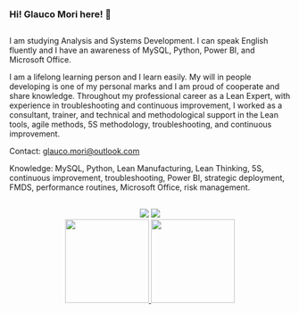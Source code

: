 ### Hi! Glauco Mori here! 👋

##
I am studying Analysis and Systems Development. I can speak English fluently and I have an awareness of MySQL, Python, Power BI, and Microsoft Office.

I am a lifelong learning person and I learn easily. My will in people developing is one of my personal marks and I am proud of cooperate and share knowledge. Throughout my professional career as a Lean Expert, with experience in troubleshooting and continuous improvement, I worked as a consultant, trainer, and technical and methodological support in the Lean tools, agile methods, 5S methodology, troubleshooting, and continuous improvement.

Contact: glauco.mori@outlook.com

Knowledge: MySQL, Python, Lean Manufacturing, Lean Thinking, 5S, continuous improvement, troubleshooting, Power BI, strategic deployment, FMDS, performance routines, Microsoft Office, risk management.
##


<div align="center"> 
  <a href = "mailto:glauco.mori@outlook.com"><img src="https://img.shields.io/badge/Microsoft_Outlook-0078D4?style=for-the-badge&logo=microsoft-outlook&logoColor=white" target="_blank"></a>
  <a href="https://www.linkedin.com/in/glauco-mori" target="_blank"><img src="https://img.shields.io/badge/-LinkedIn-%230077B5?style=for-the-badge&logo=linkedin&logoColor=white" target="_blank"></a> 
</div>

<div align="center">
  <a href="https://github.com/glaucomori">
  <img height="150em" src="https://github-readme-stats.vercel.app/api?username=glaucomori&show_icons=true&theme=react&include_all_commits=true&count_private=true"/>
  <img height="150em" src="https://github-readme-stats.vercel.app/api/top-langs/?username=glaucomori&layout=compact&langs_count=7&theme=react"/>
</div>

<!--
**glaucomori/glaucomori** is a ✨ _special_ ✨ repository because its `README.md` (this file) appears on your GitHub profile.

Here are some ideas to get you started:

- 🔭 I’m currently working on ...
- 🌱 I’m currently learning ...
- 👯 I’m looking to collaborate on ...
- 🤔 I’m looking for help with ...
- 💬 Ask me about ...
- 📫 How to reach me: ...
- 😄 Pronouns: ...
- ⚡ Fun fact: ...

##

<div align="center">
  <a href="https://github.com/glaucomori">
  <img height="150em" src="https://github-readme-stats.vercel.app/api?username=glaucomori&show_icons=true&theme=react&include_all_commits=true&count_private=true"/>
  <img height="150em" src="https://github-readme-stats.vercel.app/api/top-langs/?username=glaucomori&layout=compact&langs_count=7&theme=react"/>
</div>

##

<div> 
  <a href = "mailto:glauco.mori@outlook.com"><img src="https://img.shields.io/badge/Microsoft_Outlook-0078D4?style=for-the-badge&logo=microsoft-outlook&logoColor=white" target="_blank"></a>
  <a href="https://www.linkedin.com/in/glauco-mori" target="_blank"><img src="https://img.shields.io/badge/-LinkedIn-%230077B5?style=for-the-badge&logo=linkedin&logoColor=white" target="_blank"></a> 
 
</div>

-->
